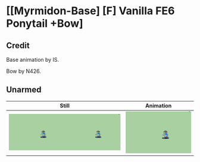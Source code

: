 # [\[Myrmidon-Base\] \[F\] Vanilla FE6 Ponytail +Bow]

## Credit

Base animation by IS.

Bow by N426.

## Unarmed

| Still | Animation |
| :---: | :-------: |
| ![Unarmed still](./Unarmed_000.png) | ![Unarmed animation](./Unarmed.gif) |
